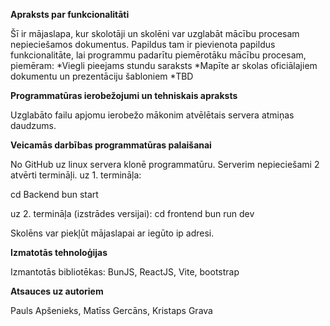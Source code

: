 **Apraksts par funkcionalitāti**

Šī ir mājaslapa, kur skolotāji un skolēni var uzglabāt mācību procesam nepieciešamos dokumentus. Papildus tam ir pievienota papildus funkcionalitāte, lai programmu padarītu piemērotāku mācību procesam, piemēram:
*Viegli pieejams stundu saraksts
*Mapīte ar skolas oficiālajiem dokumentu un prezentāciju šabloniem
*TBD

**Programmatūras ierobežojumi un tehniskais apraksts**

Uzglabāto failu apjomu ierobežo mākonim atvēlētais servera atmiņas daudzums.

**Veicamās darbības programmatūras palaišanai**

No GitHub uz linux servera klonē programmatūru. Serverim nepieciešami 2 atvērti termināļi.
uz 1. termināļa:

cd Backend
bun start


uz 2. termināļa (izstrādes versijai):
cd frontend
bun run dev

Skolēns var piekļūt mājaslapai ar iegūto ip adresi.

**Izmatotās tehnoloģijas**

Izmantotās bibliotēkas: BunJS, ReactJS, Vite, bootstrap

**Atsauces uz autoriem**

Pauls Apšenieks, Matīss Gercāns, Kristaps Grava
